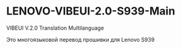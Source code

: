 ﻿LENOVO-VIBEUI-2.0-S939-Main
===========================

VIBEUI V.2.0 Translation Multilanguage

Это многоязыковой перевод прошивки для Lenovo S939
